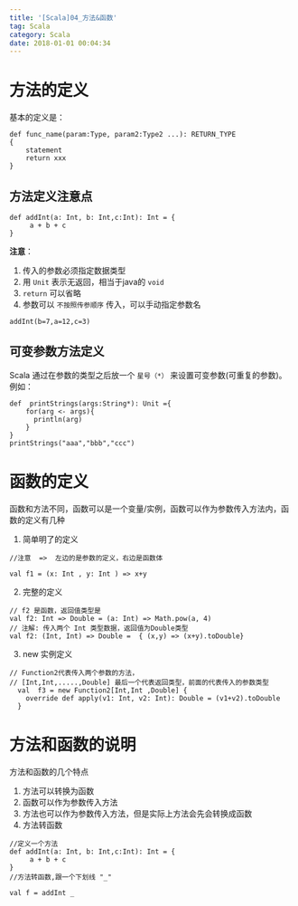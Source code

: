 ```yaml
---
title: '[Scala]04_方法&函数'
tag: Scala
category: Scala
date: 2018-01-01 00:04:34
---
```


# 方法的定义

基本的定义是：
```
def func_name(param:Type, param2:Type2 ...): RETURN_TYPE
{
	statement
	return xxx
}
```

## 方法定义注意点

```
def addInt(a: Int, b: Int,c:Int): Int = {
     a + b + c
}
```
**注意**：
1. 传入的参数必须指定数据类型
2. 用 `Unit` 表示无返回，相当于java的 `void`
3. `return` 可以省略
4. 参数可以 `不按照传参顺序` 传入，可以手动指定参数名
```
addInt(b=7,a=12,c=3)
```
## 可变参数方法定义

Scala 通过在参数的类型之后放一个 `星号（*）` 来设置可变参数(可重复的参数)。例如：
```
def  printStrings(args:String*): Unit ={
    for(arg <- args){
      println(arg)
    }
}
printStrings("aaa","bbb","ccc")
```


# 函数的定义

函数和方法不同，函数可以是一个变量/实例，函数可以作为参数传入方法内，函数的定义有几种

1. 简单明了的定义
```
//注意  =>  左边的是参数的定义，右边是函数体

val f1 = (x: Int , y: Int ) => x+y 
```
2. 完整的定义
```
// f2 是函数，返回值类型是
val f2: Int => Double = (a: Int) => Math.pow(a, 4)
// 注解: 传入两个 Int 类型数据，返回值为Double类型
val f2: (Int, Int) => Double =  { (x,y) => (x+y).toDouble}
```
3. new 实例定义
```
// Function2代表传入两个参数的方法，
// [Int,Int,.....,Double] 最后一个代表返回类型，前面的代表传入的参数类型
  val  f3 = new Function2[Int,Int ,Double] {
    override def apply(v1: Int, v2: Int): Double = (v1+v2).toDouble
  }
```

# 方法和函数的说明

方法和函数的几个特点
1. 方法可以转换为函数
2. 函数可以作为参数传入方法
3. 方法也可以作为参数传入方法，但是实际上方法会先会转换成函数
4. 方法转函数
```
//定义一个方法
def addInt(a: Int, b: Int,c:Int): Int = {
     a + b + c
}
//方法转函数,跟一个下划线 "_"

val f = addInt _
```
